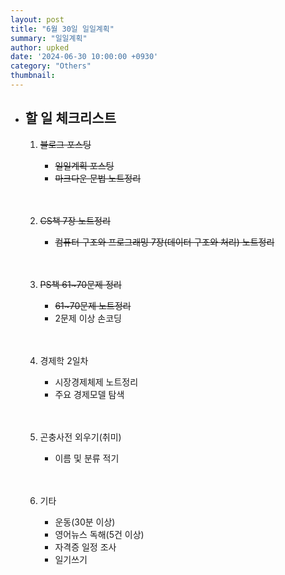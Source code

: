 ```yaml
---
layout: post
title: "6월 30일 일일계획"
summary: "일일계획"
author: upked
date: '2024-06-30 10:00:00 +0930'
category: "Others"
thumbnail:
---
```


- ## 할 일 체크리스트

    1. ~~블로그 포스팅~~
        - ~~일일계획 포스팅~~
        - ~~마크다운 문법 노트정리~~<br/><br/><br/>


    2. ~~CS책 7장 노트정리~~
        - ~~컴퓨터 구조와 프로그래밍 7장(데이터 구조와 처리) 노트정리~~<br/><br/><br/>


    3. ~~PS책 61~70문제 정리~~
        - ~~61~70문제 노트정리~~
        - 2문제 이상 손코딩<br/><br/><br/>


    4. 경제학 2일차
        - 시장경제체제 노트정리
        - 주요 경제모델 탐색<br/><br/><br/>


    5. 곤충사전 외우기(취미)
        - 이름 및 분류 적기<br/><br/><br/>


    6. 기타
        - 운동(30분 이상)
        - 영어뉴스 독해(5건 이상)
        - 자격증 일정 조사
        - 일기쓰기<br/><br/><br/>


